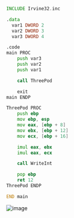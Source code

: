 ```asm
INCLUDE Irvine32.inc

.data
  var1 DWORD 2
  var2 DWORD 3
  var3 DWORD 4

.code
main PROC
	push var3
	push var2
	push var1

	call ThreePod

	exit
main ENDP

ThreePod PROC
	push ebp
	mov ebp, esp
	mov eax, [ebp + 8]
	mov ebx, [ebp + 12]
	mov ecx, [ebp + 16]

	imul eax, ebx
	imul eax, ecx

	call WriteInt

	pop ebp
	ret 12
ThreePod ENDP

END main               
```
![image](https://github.com/user-attachments/assets/989bd975-1374-4d25-97f2-35815ab29e37)
